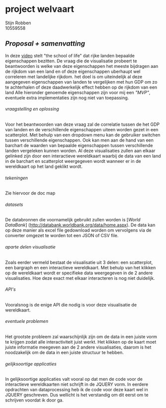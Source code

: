 # **project welvaart**

Stijn Robben
<br>
10559558

## *Proposal + samenvatting*
In deze [video](https://www.youtube.com/watch?v=Y9zThcMJzQU) stelt "the school of life" dat rijke landen bepaalde eigenschappen bezitten.
De vraag die de visualisatie probeert te beantwoorden is welke van deze eigenschappen het meeste bijdragen aan de rijkdom van een land en of deze eigenschappen uberhaupt wel correleren met landelijke rijkdom. het doel is om uiteindelijk al deze aangegeven eigenschappen van landen te vergelijken met hun GDP om zo te achterhalen of deze daadwerkelijk effect hebben op de rijkdom van een land Alle hieronder genoemde eigenschappen zijn voor mij een *"MVP"*, eventuele extra implementaties zijn nog niet van toepassing.
<br>
###### vraagstelling en oplossing
Voor het beantwoorden van deze vraag zal de correlatie tussen de het GDP van landen en de verschillende eigenschappen uiteen worden gezet in een scatterplot. Met behulp van een dropdown menu kan de gebruiker switchen tussen verschillende eigenschappen.
Ook kan men aan de hand van een barchart de waarden van bepaalde eigenschappen tussen verschillende landen vergeleken kunnen worden. Al deze visualisaties zullen aan elkaar gelinked zijn door een interactieve wereldkaart waarbij de data van een land in de barchart en scatterplot weergegeven wordt wanneer er in de wereldkaart op het land geklikt wordt. 
<br>
###### tekeningen
Zie hiervoor de doc map
<br>
###### datasets
De databronnen die voornamelijk gebruikt zullen worden is [*World DataBank*] (http://databank.worldbank.org/data/home.aspx). De data kan op deze manier als excel file gedownload worden om vervolgens via de converter omgezet te worden tot een JSON of CSV file.
<br>
###### aparte delen visualisatie
Zoals eerder vermeld bestaat de visualisatie uit 3 delen: een scatterplot, een bargraph en een interactieve wereldkaart. Met behulp van het klikken op de wereldkaart wordt er specifieke data weergegeven in de 2 andere visualisaties. Hoe deze exact met elkaar interacteren is nog niet duidelijk.
<br>
###### API's
Vooralsnog is de enige API die nodig is voor deze visualisatie de wereldkaart.
<br>
###### eventuele problemen
Het grootste probleem zal waarschijnlijk zijn om de data in een juiste vorm te krijgen zodat alle interactiviteit juist werkt. Het klikken op de kaart moet juiste informatie meegeven aan de 2 andere visualisaties, daarom is het noodzakelijk om de data in een juiste structuur te hebben.
<br>
###### gelijksoortige applicaties
In gelijksoortige applicaties valt vooral op dat men de code voor de interactieve wereldkaarten niet schrijft in de JQUERY vorm. In eerdere opdrachten van dataprocessing heb ik de code voor deze kaart wel in JQUERY geschreven. Dus wellicht is het verstandig om dit eerst om te schrijven voordat ik door ga. 
